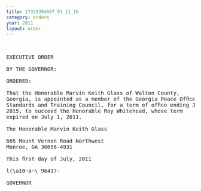 ```yaml
---
title: 17329394607_01_11_16
category: orders
year: 2011
layout: order
---
```


<pre> 

EXECUTIVE ORDER

BY THE GOVERNOR:

ORDERED:

That the Honorable Marvin Keith Glass of Walton County,
Georgia, is appointed as a member of the Georgia Peace Ofﬁcer
Standards and Training Council, for a term of ofﬁce ending July 1,
2015, to succeed the Honorable Roy Whitehead, whose term
expired on July 1, 2011.

The Honorable Marvin Keith Glass

665 Mount Vernon Road Northwest
Monroe, GA 30656-4931

This ﬁrst day of July, 2011

l(\aI0~a~\ 9641?-

GOVERNOR

</pre>

